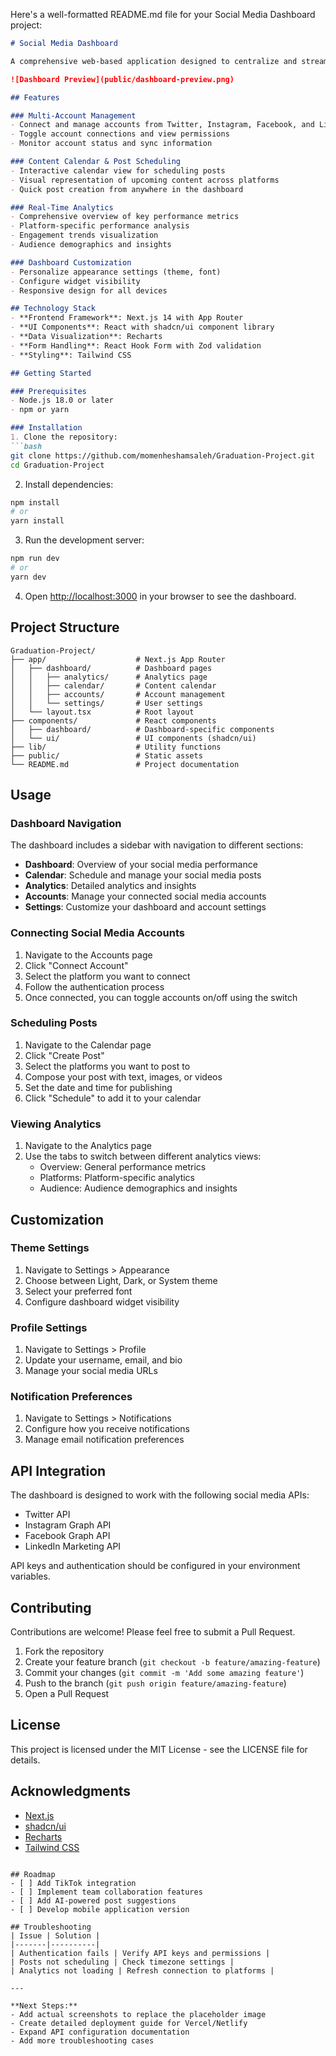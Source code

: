 Here's a well-formatted README.md file for your Social Media Dashboard project:

```markdown
# Social Media Dashboard

A comprehensive web-based application designed to centralize and streamline social media management. This dashboard enables users to manage multiple social media accounts from a single interface, offering functionalities such as post scheduling, real-time analytics, and engagement tracking.

![Dashboard Preview](public/dashboard-preview.png)

## Features

### Multi-Account Management
- Connect and manage accounts from Twitter, Instagram, Facebook, and LinkedIn
- Toggle account connections and view permissions
- Monitor account status and sync information

### Content Calendar & Post Scheduling
- Interactive calendar view for scheduling posts
- Visual representation of upcoming content across platforms
- Quick post creation from anywhere in the dashboard

### Real-Time Analytics
- Comprehensive overview of key performance metrics
- Platform-specific performance analysis
- Engagement trends visualization
- Audience demographics and insights

### Dashboard Customization
- Personalize appearance settings (theme, font)
- Configure widget visibility
- Responsive design for all devices

## Technology Stack
- **Frontend Framework**: Next.js 14 with App Router
- **UI Components**: React with shadcn/ui component library
- **Data Visualization**: Recharts
- **Form Handling**: React Hook Form with Zod validation
- **Styling**: Tailwind CSS

## Getting Started

### Prerequisites
- Node.js 18.0 or later
- npm or yarn

### Installation
1. Clone the repository:
```bash
git clone https://github.com/momenheshamsaleh/Graduation-Project.git
cd Graduation-Project
```

2. Install dependencies:
```bash
npm install
# or
yarn install
```

3. Run the development server:
```bash
npm run dev
# or
yarn dev
```

4. Open [http://localhost:3000](http://localhost:3000) in your browser to see the dashboard.

## Project Structure
```
Graduation-Project/
├── app/                    # Next.js App Router
│   ├── dashboard/          # Dashboard pages
│   │   ├── analytics/      # Analytics page
│   │   ├── calendar/       # Content calendar
│   │   ├── accounts/       # Account management
│   │   └── settings/       # User settings
│   └── layout.tsx          # Root layout
├── components/             # React components
│   ├── dashboard/          # Dashboard-specific components
│   └── ui/                 # UI components (shadcn/ui)
├── lib/                    # Utility functions
├── public/                 # Static assets
└── README.md               # Project documentation
```

## Usage

### Dashboard Navigation
The dashboard includes a sidebar with navigation to different sections:
- **Dashboard**: Overview of your social media performance
- **Calendar**: Schedule and manage your social media posts
- **Analytics**: Detailed analytics and insights
- **Accounts**: Manage your connected social media accounts
- **Settings**: Customize your dashboard and account settings

### Connecting Social Media Accounts
1. Navigate to the Accounts page
2. Click "Connect Account"
3. Select the platform you want to connect
4. Follow the authentication process
5. Once connected, you can toggle accounts on/off using the switch

### Scheduling Posts
1. Navigate to the Calendar page
2. Click "Create Post"
3. Select the platforms you want to post to
4. Compose your post with text, images, or videos
5. Set the date and time for publishing
6. Click "Schedule" to add it to your calendar

### Viewing Analytics
1. Navigate to the Analytics page
2. Use the tabs to switch between different analytics views:
   - Overview: General performance metrics
   - Platforms: Platform-specific analytics
   - Audience: Audience demographics and insights

## Customization

### Theme Settings
1. Navigate to Settings > Appearance
2. Choose between Light, Dark, or System theme
3. Select your preferred font
4. Configure dashboard widget visibility

### Profile Settings
1. Navigate to Settings > Profile
2. Update your username, email, and bio
3. Manage your social media URLs

### Notification Preferences
1. Navigate to Settings > Notifications
2. Configure how you receive notifications
3. Manage email notification preferences

## API Integration
The dashboard is designed to work with the following social media APIs:
- Twitter API
- Instagram Graph API
- Facebook Graph API
- LinkedIn Marketing API

API keys and authentication should be configured in your environment variables.

## Contributing
Contributions are welcome! Please feel free to submit a Pull Request.
1. Fork the repository
2. Create your feature branch (`git checkout -b feature/amazing-feature`)
3. Commit your changes (`git commit -m 'Add some amazing feature'`)
4. Push to the branch (`git push origin feature/amazing-feature`)
5. Open a Pull Request

## License
This project is licensed under the MIT License - see the LICENSE file for details.

## Acknowledgments
- [Next.js](https://nextjs.org/)
- [shadcn/ui](https://ui.shadcn.com/)
- [Recharts](https://recharts.org/)
- [Tailwind CSS](https://tailwindcss.com/)
```

## Roadmap
- [ ] Add TikTok integration
- [ ] Implement team collaboration features
- [ ] Add AI-powered post suggestions
- [ ] Develop mobile application version

## Troubleshooting
| Issue | Solution |
|-------|----------|
| Authentication fails | Verify API keys and permissions |
| Posts not scheduling | Check timezone settings |
| Analytics not loading | Refresh connection to platforms |

---

**Next Steps:**
- Add actual screenshots to replace the placeholder image
- Create detailed deployment guide for Vercel/Netlify
- Expand API configuration documentation
- Add more troubleshooting cases
```